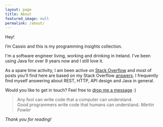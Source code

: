 ```yaml
---
layout: page
title: About
featured_image: null
permalink: /about/
---
```


Hey!

I’m Cassio and this is my programming insights collection.

I'm a software engineer living, working and drinking in Ireland. I've been using Java for over 9 years now and I still love it.

As a spare time activity, I am been active on [Stack Overflow][stackoverflow] and most of posts you'll find here are based on my Stack Overflow [answers][stackoverflow.answers]. I frequently find myself answering about REST, HTTP, API design and Java in general.

Would you like to get in touch? Feel free to [drop me a message][contact] :)

>Any fool can write code that a computer can understand. <br />
>Good programmers write code that humans can understand. <cite>Martin Fowler</cite>

*Thank you for reading!*

  [contact]: /contact
  [stackoverflow]: https://stackoverflow.com/u/1426227
  [stackoverflow.answers]: https://stackoverflow.com/search?q=is%3Aanswer+user%3A1426227